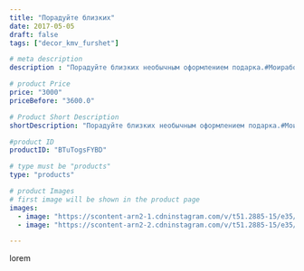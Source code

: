 ```yaml
---
title: "Порадуйте близких"
date: 2017-05-05
draft: false
tags: ["decor_kmv_furshet"]

# meta description
description : "Порадуйте близких необычным оформлением подарка.#Моиработымойдекор"

# product Price
price: "3000"
priceBefore: "3600.0"

# Product Short Description
shortDescription: "Порадуйте близких необычным оформлением подарка.#Моиработымойдекор"

#product ID
productID: "BTuTogsFYBD"

# type must be "products"
type: "products"

# product Images
# first image will be shown in the product page
images:
  - image: "https://scontent-arn2-1.cdninstagram.com/v/t51.2885-15/e35/18299349_518446934945947_922855701586378752_n.jpg?se=8&tp=1&_nc_ht=scontent-arn2-1.cdninstagram.com&_nc_cat=107&_nc_ohc=eOf5MA6AhMAAX80Qf55&oh=fa5122729f3fc2fabada943b1d49c786&oe=606BF745&ig_cache_key=MTUwODIyODI4MjU2NjU4MDA4OQ%3D%3D.2"
  - image: "https://scontent-arn2-2.cdninstagram.com/v/t51.2885-15/e35/18299369_290550001385321_1044143993182486528_n.jpg?se=8&tp=1&_nc_ht=scontent-arn2-2.cdninstagram.com&_nc_cat=105&_nc_ohc=oDuFPzAVo2gAX-euNW7&oh=8d2cc023cca24897ed44c6ce3df59a12&oe=606AFBB4&ig_cache_key=MTUwODIyODI4NTE1MDUyMjQ2NQ%3D%3D.2"

---
```

lorem
